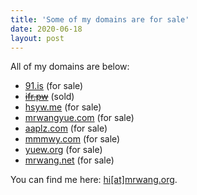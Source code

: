 ```yaml
---
title: 'Some of my domains are for sale'
date: 2020-06-18
layout: post
---
```


All of my domains are below:

* [91.is](http://91.is) (for sale)
* ~~[ifr.pw](http://ifr.pw)~~ (sold)
* [hsyw.me](http://hsyw.me) (for sale)
* [mrwangyue.com](http://mrwangyue.com) (for sale)
* [aaplz.com](http://aaplz.com) (for sale)
* [mmmwy.com](http://mmmwy.com) (for sale)
* [yuew.org](http://yuew.org) (for sale)
* [mrwang.net](http://mrwang.net) (for sale)

You can find me here: [hi[at]mrwang.org](mailto:hi@mrwang.org).
